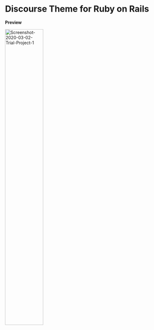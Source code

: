  # Discourse Theme for Ruby on Rails
**Preview**

<img src="https://i.ibb.co/jkp6RH2/Screenshot-2020-03-02-Trial-Project-3.png" alt="Screenshot-2020-03-02-Trial-Project-1" width="50%" />
